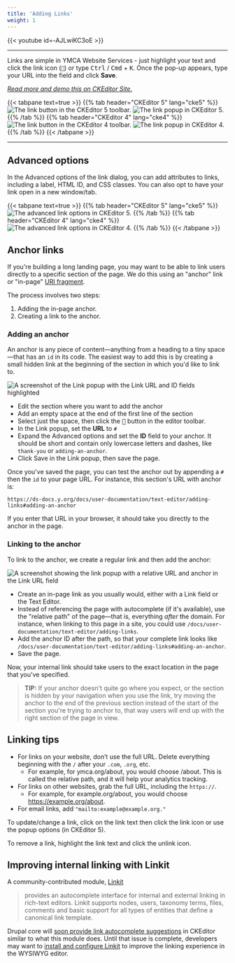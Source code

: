 ```yaml
---
title: 'Adding Links'
weight: 1
---
```


{{< youtube id=-AJLwiKC3oE >}}

-----

Links are simple in YMCA Website Services - just highlight your text and click the link icon (`🔗`) or type <kbd>Ctrl</kbd> / <kbd>Cmd</kbd> + <kbd>K</kbd>. Once the pop-up appears, type your URL into the field and click **Save**.

*[Read more and demo this on CKEditor Site.](https://ckeditor.com/docs/ckeditor5/latest/features/link.html)*

{{< tabpane text=true >}}
{{% tab header="CKEditor 5" lang="cke5" %}}
![The link button in the CKEditor 5 toolbar.](adding-links--cke5-toolbar.png "The link button in the CKEditor 5 toolbar.")
![The link popup in CKEditor 5.](adding-links--cke5-popup.png "The link popup in CKEditor 5.")
{{% /tab %}}
{{% tab header="CKEditor 4" lang="cke4" %}}
![The link button in the CKEditor 4 toolbar.](adding-links--cke4-toolbar.png "The link button in the CKEditor 4 toolbar.")
![The link popup in CKEditor 4.](adding-links--cke4-popup.png "The link popup in CKEditor 4.")
{{% /tab %}}
{{< /tabpane >}}

<hr />

## Advanced options

In the Advanced options of the link dialog, you can add attributes to links, including a label, HTML ID, and CSS classes. You can also opt to have your link open in a new window/tab.

{{< tabpane text=true >}}
{{% tab header="CKEditor 5" lang="cke5" %}}
![The advanced link options in CKEditor 5.](adding-links--cke5-advanced.png "The advanced link options in CKEditor 5.")
{{% /tab %}}
{{% tab header="CKEditor 4" lang="cke4" %}}
![The advanced link options in CKEditor 4.](adding-links--cke4-advanced.png "The advanced link options in CKEditor 4.")
{{% /tab %}}
{{< /tabpane >}}

## Anchor links

If you're building a long landing page, you may want to be able to link users directly to a specific section of the page. We do this using an "anchor" link or "in-page" [URI fragment](https://en.wikipedia.org/wiki/URI_fragment).

The process involves two steps:

1. Adding the in-page anchor.
2. Creating a link to the anchor.

### Adding an anchor

An anchor is any piece of content—anything from a heading to a tiny space—that has an `id` in its code. The easiest way to add this is by creating a small hidden link at the beginning of the section in which you'd like to link to.

![A screenshot of the Link popup with the Link URL and ID fields highlighted](adding-links--adding-anchor.png)

- Edit the section where you want to add the anchor
- Add an empty space at the end of the first line of the section
- Select just the space, then click the <kbd>🔗</kbd> button in the editor toolbar.
- In the Link popup, set the **URL** to `#`
- Expand the Advanced options and set the **ID** field to your anchor. It should be short and contain only lowercase letters and dashes, like `thank-you` or `adding-an-anchor`.
- Click Save in the Link popup, then save the page.

Once you've saved the page, you can test the anchor out by appending a `#` then the `id` to your page URL. For instance, this section's URL with anchor is:

`https://ds-docs.y.org/docs/user-documentation/text-editor/adding-links#adding-an-anchor`

If you enter that URL in your browser, it should take you directly to the anchor in the page.

### Linking to the anchor

To link to the anchor, we create a regular link and then add the anchor:

![A screenshot showing the link popup with a relative URL and anchor in the Link URL field](adding-links--linking-to-anchor.png)

- Create an in-page link as you usually would, either with a Link field or the Text Editor.
- Instead of referencing the page with autocomplete (if it's available), use the "relative path" of the page—that is, everything _after_ the domain. For instance, when linking to this page in a site, you could use `/docs/user-documentation/text-editor/adding-links`.
- Add the anchor ID after the path, so that your complete link looks like `/docs/user-documentation/text-editor/adding-links#adding-an-anchor`.
- Save the page.

Now, your internal link should take users to the exact location in the page that you've specified.

> **TIP:** If your anchor doesn't quite go where you expect, or the section is hidden by your navigation when you use the link, try moving the anchor to the end of the previous section instead of the start of the section you're trying to anchor to, that way users will end up with the right section of the page in view.


## Linking tips

* For links on your website, don’t use the full URL. Delete everything beginning with the `/` after your `.com`, `.org`, etc.
  * For example, for ymca.org/about, you would choose /about. This is called the relative path, and it will help your analytics tracking.
* For links on other websites, grab the full URL, including the `https://`.
  * For example, for example.org/about, you would choose https://example.org/about.
* For email links, add `"mailto:example@example.org."`

To update/change a link, click on the link text then click the link icon or use the popup options (in CKEditor 5).

To remove a link, highlight the link text and click the unlink icon.

## Improving internal linking with Linkit

A community-contributed module, [Linkit](https://www.drupal.org/project/linkit)

> provides an autocomplete interface for internal and external linking in rich-text editors. Linkit supports nodes, users, taxonomy terms, files, comments and basic support for all types of entities that define a canonical link template.

Drupal core will [soon provide link autocomplete suggestions](https://www.drupal.org/project/drupal/issues/3317769) in CKEditor similar to what this module does. Until that issue is complete, developers may want to [install and configure Linkit](https://www.drupal.org/project/linkit) to improve the linking experience in the WYSIWYG editor.

